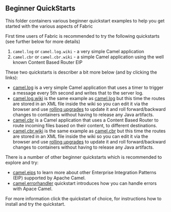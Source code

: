 ## Beginner QuickStarts

This folder containers various beginner quickstart examples to help you get started with the various aspects of Fabric

First time users of Fabric is recommended to try the following quickstarts (see further below for more details)

1. `camel.log` or `camel.log.wiki` - a very simple Camel application 
1. `camel.cbr` or `camel.cbr.wiki` - a simple Camel application using the well known Content Based Router EIP

These two quickstarts is describer a bit more below (and by clicking the links):

* [camel.log](/fabric/profiles/quickstarts/beginner/camel.log.profile) is a very simple Camel application that uses a timer to trigger a message every 5th second and writes that to the server log.
* [camel.log.wiki](/fabric/profiles/quickstarts/beginner/camel.log.wiki.profile) is the same example as [camel.log](/fabric/profiles/quickstarts/beginner/camel.log.profile) but this time the routes are stored in an <a fabric-version-link="/camel/canvas/fabric/profiles/quickstarts/beginner/camel.log.wiki.profile/camel-log.xml">XML file inside the wiki</a> so you can edit it via the browser and use <a href="/fabric/profiles/docs/fabric/rollingUpgrade.md">rolling upgrades</a> to update it and roll forward/backward changes to containers without having to release any Java artifacts.
* [camel.cbr](/fabric/profiles/quickstarts/beginner/camel.cbr.profile) is a Camel application that uses a Content Based Router to route incoming files based on their content, to different destinations.
* [camel.cbr.wiki](/fabric/profiles/quickstarts/beginner/camel.cbr.wiki.profile) is the same example as [camel.cbr](/fabric/profiles/quickstarts/beginner/camel.cbr.profile) but this time the routes are stored in an <a fabric-version-link="/camel/canvas/fabric/profiles/quickstarts/beginner/camel.log.wiki.profile/camel-log.xml">XML file inside the wiki</a> so you can edit it via the browser and use <a href="/fabric/profiles/docs/fabric/rollingUpgrade.md">rolling upgrades</a> to update it and roll forward/backward changes to containers without having to release any Java artifacts.

There is a number of other beginner quickstarts which is recommended to explore and try:

* [camel.eips](/fabric/profiles/quickstarts/beginner/camel.eips.profile) to learn more about other Enterprise Integration Patterns (EIP) supported by Apache Camel.
* [camel.errorhandler](/fabric/profiles/quickstarts/beginner/camel.errorhandler.profile) quickstart introduces how you can handle errors with Apace Camel.

For more information click the quickstart of choice, for instructions how to install and try the quickstart. 
